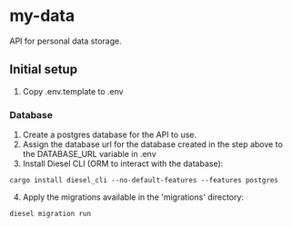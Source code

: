 # my-data

API for personal data storage.

## Initial setup

1. Copy .env.template to .env

### Database
1. Create a postgres database for the API to use.
2. Assign the database url for the database created in the step above to the DATABASE_URL variable in .env
3. Install Diesel CLI (ORM to interact with the database):

```
cargo install diesel_cli --no-default-features --features postgres
```

4. Apply the migrations available in the 'migrations' directory:

```
diesel migration run
```
